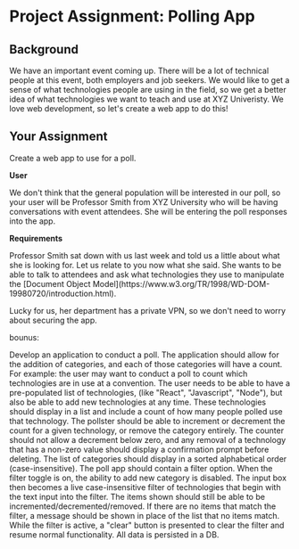 # Project Assignment: Polling App

## Background

<p>We have an important event coming up. There will be a lot of technical people at this event, both employers and job seekers. We would like to get a sense of what technologies people are using in the field, so we get a better idea of what technologies we want to teach and use at XYZ Univeristy. We love web development, so let's create a web app to do this!</p>

## Your Assignment
<p>Create a web app to use for a poll.</>

**User**
<p>We don't think that the general population will be interested in our poll, so your user will be Professor Smith from XYZ University who will be having conversations with event attendees. She will be entering the poll responses into the app.</p>

**Requirements**
<p>Professor Smith sat down with us last week and told us a little about what she is looking for. Let us relate to you now what she said. She wants to be able to talk to attendees and ask what technologies they use to manipulate the [Document Object Model](https://www.w3.org/TR/1998/WD-DOM-19980720/introduction.html).
</p>


Lucky for us, her department has a private VPN, so we don't need to worry about securing the app.


bounus:



Develop an application to conduct a poll. The application should allow for the addition of categories, and each of those categories will have a count. For example: the user may want to conduct a poll to count which technologies are in use at a convention. The user needs to be able to have a pre-populated list of technologies, (like "React", "Javascript", "Node"), but also be able to add new technologies at any time. These technologies should display in a list and include a count of how many people polled use that technology. The pollster should be able to increment or decrement the count for a given technology, or remove the category entirely. The counter should not allow a decrement below zero, and any removal of a technology that has a non-zero value should display a confirmation prompt before deleting. The list of categories should display in a sorted alphabetical order (case-insensitive). The poll app should contain a filter option. When the filter toggle is on, the ability to add new category is disabled. The input box then becomes a live case-insensitive filter of technologies that begin with the text input into the filter. The items shown should still be able to be incremented/decremented/removed. If there are no items that match the filter, a message should be shown in place of the list that no items match. While the filter is active, a "clear" button is presented to clear the filter and resume normal functionality. All data is persisted in a DB.
